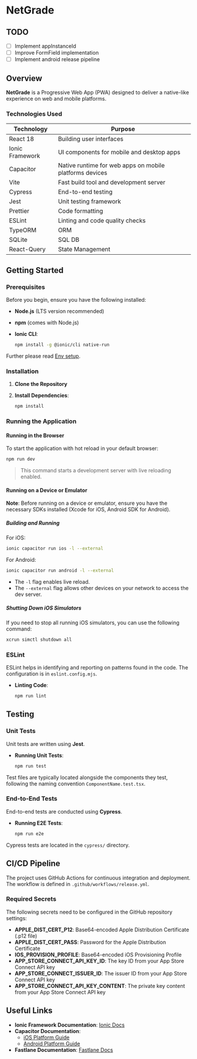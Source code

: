 # NetGrade

## TODO

- [ ] Implement appInstanceId
- [ ] Improve FormField implementation
- [ ] Implement android release pipeline

## Overview

**NetGrade** is a Progressive Web App (PWA) designed to deliver a native-like experience on web and mobile platforms.

### Technologies Used

| **Technology**  | **Purpose**                                             |
|-----------------|---------------------------------------------------------|
| React 18        | Building user interfaces                                |
| Ionic Framework | UI components for mobile and desktop apps               |
| Capacitor       | Native runtime for web apps on mobile platforms devices |
| Vite            | Fast build tool and development server                  |
| Cypress         | End-to-end testing                                      |
| Jest            | Unit testing framework                                  |
| Prettier        | Code formatting                                         |
| ESLint          | Linting and code quality checks                         |
| TypeORM         | ORM                                                     |
| SQLite          | SQL DB                                                  |
| React-Query     | State Management                                        |

## Getting Started

### Prerequisites

Before you begin, ensure you have the following installed:

- **Node.js** (LTS version recommended)
- **npm** (comes with Node.js)
- **Ionic CLI**:

  ```bash
  npm install -g @ionic/cli native-run
  ```

Further please read [Env setup](https://capacitorjs.com/docs/getting-started/environment-setup).

### Installation

1. **Clone the Repository**

2. **Install Dependencies**:

   ```bash
   npm install
   ```

### Running the Application

#### Running in the Browser

To start the application with hot reload in your default browser:

```bash
npm run dev
```

> This command starts a development server with live reloading enabled.

#### Running on a Device or Emulator

**Note**: Before running on a device or emulator, ensure you have the necessary SDKs installed (Xcode for iOS, Android
SDK for Android).

##### Building and Running

For iOS:

```bash
ionic capacitor run ios -l --external
```

For Android:

```bash
ionic capacitor run android -l --external
```

- The `-l` flag enables live reload.
- The `--external` flag allows other devices on your network to access the dev server.

##### Shutting Down iOS Simulators

If you need to stop all running iOS simulators, you can use the following command:

```bash
xcrun simctl shutdown all
```

### ESLint

ESLint helps in identifying and reporting on patterns found in the code. The configuration is in `eslint.config.mjs`.

- **Linting Code**:

  ```bash
  npm run lint
  ```

## Testing

### Unit Tests

Unit tests are written using **Jest**.

- **Running Unit Tests**:

  ```bash
  npm run test
  ```

Test files are typically located alongside the components they test, following the naming convention
`ComponentName.test.tsx`.

### End-to-End Tests

End-to-end tests are conducted using **Cypress**.

- **Running E2E Tests**:

  ```bash
  npm run e2e
  ```

Cypress tests are located in the `cypress/` directory.

## CI/CD Pipeline

The project uses GitHub Actions for continuous integration and deployment. The workflow is defined in `.github/workflows/release.yml`.

### Required Secrets

The following secrets need to be configured in the GitHub repository settings:

- **APPLE_DIST_CERT_P12**: Base64-encoded Apple Distribution Certificate (.p12 file)
- **APPLE_DIST_CERT_PASS**: Password for the Apple Distribution Certificate
- **IOS_PROVISION_PROFILE**: Base64-encoded iOS Provisioning Profile
- **APP_STORE_CONNECT_API_KEY_ID**: The key ID from your App Store Connect API key
- **APP_STORE_CONNECT_ISSUER_ID**: The issuer ID from your App Store Connect API key
- **APP_STORE_CONNECT_API_KEY_CONTENT**: The private key content from your App Store Connect API key

## Useful Links

- **Ionic Framework Documentation**: [Ionic Docs](https://ionicframework.com/docs)
- **Capacitor Documentation**:
  - [iOS Platform Guide](https://capacitorjs.com/docs/ios)
  - [Android Platform Guide](https://capacitorjs.com/docs/android)
- **Fastlane Documentation**: [Fastlane Docs](https://docs.fastlane.tools/)
